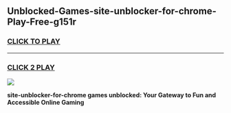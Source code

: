 
## Unblocked-Games-site-unblocker-for-chrome-Play-Free-g151r
<h3>
<a href="https://premium76.site?title=site-unblocker-for-chrome&ref=18A1">CLICK TO PLAY</a></h3>
<hr>

<h3>
<a href="https://premium76.site?title=site-unblocker-for-chrome&ref=18A1">CLICK 2 PLAY</a>
  
</h3>

<a href="https://premium76.site?title=site-unblocker-for-chrome&ref=18A1"><img src="https://clearcache.store/games.png"></a>


**site-unblocker-for-chrome games unblocked: Your Gateway to Fun and Accessible Online Gaming**
